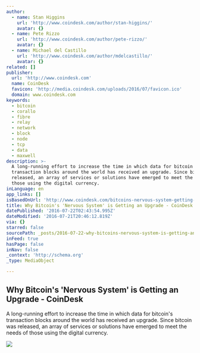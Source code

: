 ```yaml
---
author:
  - name: Stan Higgins
    url: 'http://www.coindesk.com/author/stan-higgins/'
    avatar: {}
  - name: Pete Rizzo
    url: 'http://www.coindesk.com/author/pete-rizzo/'
    avatar: {}
  - name: Michael del Castillo
    url: 'http://www.coindesk.com/author/mdelcastillo/'
    avatar: {}
related: []
publisher:
  url: 'http://www.coindesk.com'
  name: CoinDesk
  favicon: 'http://media.coindesk.com/uploads/2016/07/favicon.ico'
  domain: www.coindesk.com
keywords:
  - bitcoin
  - corallo
  - fibre
  - relay
  - network
  - block
  - node
  - tcp
  - data
  - maxwell
description: >-
  A long-running effort to increase the time in which data for bitcoin's
  transaction blocks around the world has received an upgrade. Since bitcoin was
  released, an array of services or solutions have emerged to meet the needs of
  those using the digital currency.
inLanguage: en
app_links: []
isBasedOnUrl: 'http://www.coindesk.com/bitcoins-nervous-system-getting-upgrade/'
title: Why Bitcoin's 'Nervous System' is Getting an Upgrade - CoinDesk
datePublished: '2016-07-22T02:43:54.995Z'
dateModified: '2016-07-21T20:46:12.819Z'
via: {}
starred: false
sourcePath: _posts/2016-07-22-why-bitcoins-nervous-system-is-getting-an-upgrade-coind.md
inFeed: true
hasPage: false
inNav: false
_context: 'http://schema.org'
_type: MediaObject

---
```

<article style=""><h1>Why Bitcoin's 'Nervous System' is Getting an Upgrade - CoinDesk</h1><p>A long-running effort to increase the time in which data for bitcoin's transaction blocks around the world has received an upgrade. Since bitcoin was released, an array of services or solutions have emerged to meet the needs of those using the digital currency.</p><img src="https://media.coindesk.com/uploads/2016/07/nerves-e1469132503434.jpg" /></article>